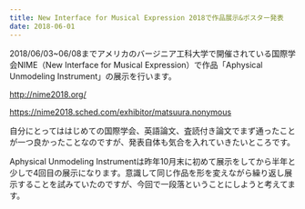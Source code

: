 ```yaml
---
title: New Interface for Musical Expression 2018で作品展示&ポスター発表
date: 2018-06-01
---
```


2018/06/03~06/08までアメリカのバージニア工科大学で開催されている国際学会NIME（New Interface for Musical Expression）で作品「Aphysical Unmodeling Instrument」の展示を行います。

http://nime2018.org/

https://nime2018.sched.com/exhibitor/matsuura.nonymous



<!--more-->



自分にとってははじめての国際学会、英語論文、査読付き論文でまず通ったことが一つ良かったことなのですが、発表自体も気合を入れていきたいところです。

Aphysical Unmodeling Instrumentは昨年10月末に初めて展示をしてから半年と少しで4回目の展示になります。意識して同じ作品を形を変えながら繰り返し展示することを試みていたのですが、今回で一段落ということにしようと考えてます。